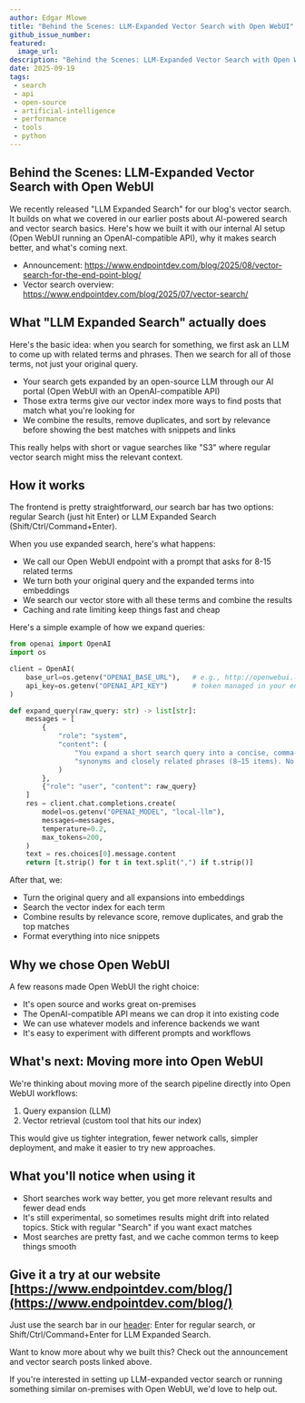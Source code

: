 ```yaml
---
author: Edgar Mlowe
title: "Behind the Scenes: LLM‑Expanded Vector Search with Open WebUI"
github_issue_number: 
featured:
  image_url: 
description: "Behind the Scenes: LLM‑Expanded Vector Search with Open WebUI"
date: 2025-09-19
tags: 
 - search
 - api
 - open-source
 - artificial-intelligence
 - performance
 - tools
 - python
---
```





## Behind the Scenes: LLM‑Expanded Vector Search with Open WebUI

We recently released  "LLM Expanded Search" for our blog's vector search. It builds on what we covered in our earlier posts about AI-powered search and vector search basics. Here's how we built it with our internal AI setup (Open WebUI running an OpenAI-compatible API), why it makes search better, and what's coming next.

- Announcement: https://www.endpointdev.com/blog/2025/08/vector-search-for-the-end-point-blog/
- Vector search overview: https://www.endpointdev.com/blog/2025/07/vector-search/

## What "LLM Expanded Search" actually does

Here's the basic idea: when you search for something, we first ask an LLM to come up with related terms and phrases. Then we search for all of those terms, not just your original query.

- Your search gets expanded by an open-source LLM through our AI portal (Open WebUI with an OpenAI-compatible API)
- Those extra terms give our vector index more ways to find posts that match what you're looking for
- We combine the results, remove duplicates, and sort by relevance before showing the best matches with snippets and links

This really helps with short or vague searches like "S3" where regular vector search might miss the relevant context.

## How it works

The frontend is pretty straightforward, our search bar has two options: regular Search (just hit Enter) or LLM Expanded Search (Shift/Ctrl/Command+Enter).

When you use expanded search, here's what happens:
- We call our Open WebUI endpoint with a prompt that asks for 8-15 related terms
- We turn both your original query and the expanded terms into embeddings
- We search our vector store with all these terms and combine the results
- Caching and rate limiting keep things fast and cheap

Here's a simple example of how we expand queries:

```python
from openai import OpenAI
import os

client = OpenAI(
    base_url=os.getenv("OPENAI_BASE_URL"),   # e.g., http://openwebui.local/api/v1
    api_key=os.getenv("OPENAI_API_KEY")      # token managed in your environment
)

def expand_query(raw_query: str) -> list[str]:
    messages = [
        {
            "role": "system",
            "content": (
                "You expand a short search query into a concise, comma-separated list of "
                "synonyms and closely related phrases (8–15 items). No explanations."
            )
        },
        {"role": "user", "content": raw_query}
    ]
    res = client.chat.completions.create(
        model=os.getenv("OPENAI_MODEL", "local-llm"),
        messages=messages,
        temperature=0.2,
        max_tokens=200,
    )
    text = res.choices[0].message.content
    return [t.strip() for t in text.split(",") if t.strip()]
```

After that, we:

- Turn the original query and all expansions into embeddings
- Search the vector index for each term
- Combine results by relevance score, remove duplicates, and grab the top matches
- Format everything into nice snippets

## Why we chose Open WebUI

A few reasons made Open WebUI the right choice:

- It's open source and works great on-premises
- The OpenAI-compatible API means we can drop it into existing code
- We can use whatever models and inference backends we want
- It's easy to experiment with different prompts and workflows

## What's next: Moving more into Open WebUI

We're thinking about moving more of the search pipeline directly into Open WebUI workflows:

1. Query expansion (LLM)
2. Vector retrieval (custom tool that hits our index)

This would give us tighter integration, fewer network calls, simpler deployment, and make it easier to try new approaches.

## What you'll notice when using it

- Short searches work way better, you get more relevant results and fewer dead ends
- It's still experimental, so sometimes results might drift into related topics. Stick with regular "Search" if you want exact matches
- Most searches are pretty fast, and we cache common terms to keep things smooth

## Give it a try at our website [https://www.endpointdev.com/blog/](https://www.endpointdev.com/blog/)

Just use the search bar in our [header](https://www.endpointdev.com/blog/): Enter for regular search, or Shift/Ctrl/Command+Enter for LLM Expanded Search. 

Want to know more about why we built this? Check out the announcement and vector search posts linked above.

If you're interested in setting up LLM-expanded vector search or running something similar on-premises with Open WebUI, we'd love to help out.
